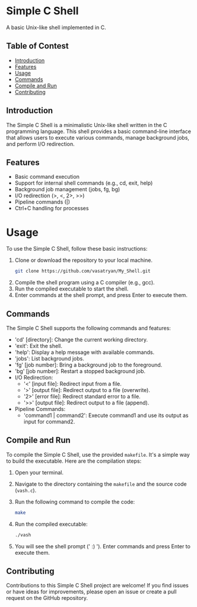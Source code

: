 # Simple C Shell
A basic Unix-like shell implemented in C.

## Table of Contest
* [Introduction](#introduction)
* [Features](#features)
* [Usage](#usage)
* [Commands](#commands)
* [Compile and Run](#compile-and-run)
* [Contributing](#contributing)


## Introduction
The Simple C Shell is a minimalistic Unix-like shell written in the C programming language. This shell provides a basic command-line interface that allows users to execute various commands, manage background jobs, and perform I/O redirection.

## Features
* Basic command execution
* Support for internal shell commands (e.g., cd, exit, help)
* Background job management (jobs, fg, bg)
* I/O redirection (>, <, 2>, >>)
* Pipeline commands (|)
* Ctrl+C handling for processes

# Usage
To use the Simple C Shell, follow these basic instructions:

1. Clone or download the repository to your local machine.
   ```bash
   git clone https://github.com/vasatryan/My_Shell.git
3. Compile the shell program using a C compiler (e.g., gcc).
4. Run the compiled executable to start the shell.
5. Enter commands at the shell prompt, and press Enter to execute them.

## Commands
The Simple C Shell supports the following commands and features:

* 'cd' [directory]: Change the current working directory.
* 'exit': Exit the shell.
* 'help': Display a help message with available commands.
* 'jobs': List background jobs.
* 'fg' [job number]: Bring a background job to the foreground.
* 'bg' [job number]: Restart a stopped background job.
* I/O Redirection:
    * '<' [input file]: Redirect input from a file.
    * '>' [output file]: Redirect output to a file (overwrite).
    * '2>' [error file]: Redirect standard error to a file.
    * '>>' [output file]: Redirect output to a file (append).
* Pipeline Commands:
    * 'command1 | command2': Execute command1 and use its output as input for command2.

## Compile and Run


To compile the Simple C Shell, use the provided `makefile`. It's a simple way to build the executable. Here are the compilation steps:

1. Open your terminal.
2. Navigate to the directory containing the `makefile` and the source code (`vash.c`).
3. Run the following command to compile the code:

   ```bash
   make
4. Run the compiled executable:
    ```bash
    ./vash
5. You will see the shell prompt (' :) '). Enter commands and press Enter to execute them.

## Contributing
Contributions to this Simple C Shell project are welcome! If you find issues or have ideas for improvements, please open an issue or create a pull request on the GitHub repository.


